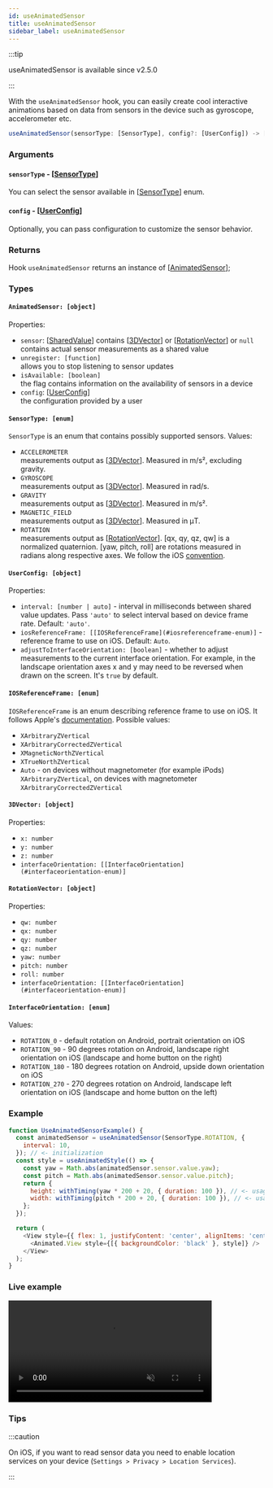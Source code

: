 ```yaml
---
id: useAnimatedSensor
title: useAnimatedSensor
sidebar_label: useAnimatedSensor
---
```


:::tip

useAnimatedSensor is available since v2.5.0

:::

With the `useAnimatedSensor` hook, you can easily create cool interactive animations based on data from sensors in the device such as gyroscope, accelerometer etc.

```js
useAnimatedSensor(sensorType: [SensorType], config?: [UserConfig]) -> [AnimatedSensor]
```

### Arguments

#### `sensorType` - [[SensorType](#sensortype-enum)]

You can select the sensor available in [[SensorType](#sensortype-enum)] enum.

#### `config` - [[UserConfig](#userconfig-object)]

Optionally, you can pass configuration to customize the sensor behavior.

### Returns

Hook `useAnimatedSensor` returns an instance of [[AnimatedSensor](#animatedsensor-object)];

### Types

#### `AnimatedSensor: [object]`

Properties:

- `sensor`: [[SharedValue](../../api/hooks/useSharedValue)] contains [[3DVector](#3dvector-object)] or [[RotationVector](#rotationvector-object)] or `null`  
  contains actual sensor measurements as a shared value
- `unregister: [function]`  
  allows you to stop listening to sensor updates
- `isAvailable: [boolean]`  
  the flag contains information on the availability of sensors in a device
- `config`: [[UserConfig](#userconfig-object)]  
  the configuration provided by a user

#### `SensorType: [enum]`

`SensorType` is an enum that contains possibly supported sensors.
Values:

- `ACCELEROMETER`  
  measurements output as [[3DVector](#3dvector-object)]. Measured in m/s², excluding gravity.
- `GYROSCOPE`  
  measurements output as [[3DVector](#3dvector-object)]. Measured in rad/s.
- `GRAVITY`  
  measurements output as [[3DVector](#3dvector-object)]. Measured in m/s².
- `MAGNETIC_FIELD`  
  measurements output as [[3DVector](#3dvector-object)]. Measured in μT.
- `ROTATION`  
  measurements output as [[RotationVector](#rotationvector-object)]. [qx, qy, qz, qw] is a normalized quaternion. [yaw, pitch, roll] are rotations measured in radians along respective axes. We follow the iOS [convention](https://developer.apple.com/documentation/coremotion/getting_processed_device-motion_data/understanding_reference_frames_and_device_attitude).

#### `UserConfig: [object]`

Properties:

- `interval: [number | auto]` - interval in milliseconds between shared value updates. Pass `'auto'` to select interval based on device frame rate. Default: `'auto'`.
- `iosReferenceFrame: [[IOSReferenceFrame](#iosreferenceframe-enum)]` - reference frame to use on iOS. Default: `Auto`.
- `adjustToInterfaceOrientation: [boolean]` - whether to adjust measurements to the current interface orientation. For example, in the landscape orientation axes x and y may need to be reversed when drawn on the screen. It's `true` by default.

#### `IOSReferenceFrame: [enum]`

`IOSReferenceFrame` is an enum describing reference frame to use on iOS. It follows Apple's [documentation](https://developer.apple.com/documentation/coremotion/cmattitudereferenceframe). Possible values:

- `XArbitraryZVertical`
- `XArbitraryCorrectedZVertical`
- `XMagneticNorthZVertical`
- `XTrueNorthZVertical`
- `Auto` - on devices without magnetometer (for example iPods) `XArbitraryZVertical`, on devices with magnetometer `XArbitraryCorrectedZVertical`

#### `3DVector: [object]`

Properties:

- `x: number`
- `y: number`
- `z: number`
- `interfaceOrientation: [[InterfaceOrientation](#interfaceorientation-enum)]`

#### `RotationVector: [object]`

Properties:

- `qw: number`
- `qx: number`
- `qy: number`
- `qz: number`
- `yaw: number`
- `pitch: number`
- `roll: number`
- `interfaceOrientation: [[InterfaceOrientation](#interfaceorientation-enum)]`

#### `InterfaceOrientation: [enum]`

Values:

- `ROTATION_0` - default rotation on Android, portrait orientation on iOS
- `ROTATION_90` - 90 degrees rotation on Android, landscape right orientation on iOS (landscape and home button on the right)
- `ROTATION_180` - 180 degrees rotation on Android, upside down orientation on iOS
- `ROTATION_270` - 270 degrees rotation on Android, landscape left orientation on iOS (landscape and home button on the left)

### Example

```js
function UseAnimatedSensorExample() {
  const animatedSensor = useAnimatedSensor(SensorType.ROTATION, {
    interval: 10,
  }); // <- initialization
  const style = useAnimatedStyle(() => {
    const yaw = Math.abs(animatedSensor.sensor.value.yaw);
    const pitch = Math.abs(animatedSensor.sensor.value.pitch);
    return {
      height: withTiming(yaw * 200 + 20, { duration: 100 }), // <- usage
      width: withTiming(pitch * 200 + 20, { duration: 100 }), // <- usage
    };
  });

  return (
    <View style={{ flex: 1, justifyContent: 'center', alignItems: 'center' }}>
      <Animated.View style={[{ backgroundColor: 'black' }, style]} />
    </View>
  );
}
```

### Live example

<video src="https://user-images.githubusercontent.com/36106620/158634922-eaad656e-c837-44d5-8d51-8e7fa27c5a16.mp4" controls="controls" muted="muted" width="400"></video>

### Tips

:::caution

On iOS, if you want to read sensor data you need to enable location services on your device (`Settings > Privacy > Location Services`).

:::
